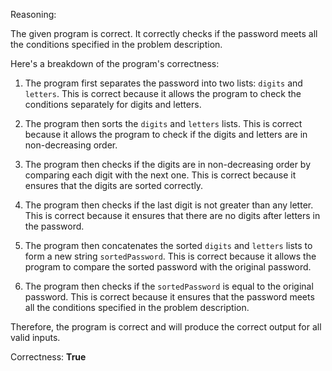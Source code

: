 Reasoning:

The given program is correct. It correctly checks if the password meets all the conditions specified in the problem description.

Here's a breakdown of the program's correctness:

1. The program first separates the password into two lists: `digits` and `letters`. This is correct because it allows the program to check the conditions separately for digits and letters.

2. The program then sorts the `digits` and `letters` lists. This is correct because it allows the program to check if the digits and letters are in non-decreasing order.

3. The program then checks if the digits are in non-decreasing order by comparing each digit with the next one. This is correct because it ensures that the digits are sorted correctly.

4. The program then checks if the last digit is not greater than any letter. This is correct because it ensures that there are no digits after letters in the password.

5. The program then concatenates the sorted `digits` and `letters` lists to form a new string `sortedPassword`. This is correct because it allows the program to compare the sorted password with the original password.

6. The program then checks if the `sortedPassword` is equal to the original password. This is correct because it ensures that the password meets all the conditions specified in the problem description.

Therefore, the program is correct and will produce the correct output for all valid inputs.

Correctness: **True**